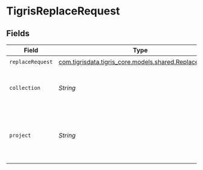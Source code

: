 # TigrisReplaceRequest


## Fields

| Field                                                                                            | Type                                                                                             | Required                                                                                         | Description                                                                                      |
| ------------------------------------------------------------------------------------------------ | ------------------------------------------------------------------------------------------------ | ------------------------------------------------------------------------------------------------ | ------------------------------------------------------------------------------------------------ |
| `replaceRequest`                                                                                 | [com.tigrisdata.tigris_core.models.shared.ReplaceRequest](../../models/shared/ReplaceRequest.md) | :heavy_check_mark:                                                                               | N/A                                                                                              |
| `collection`                                                                                     | *String*                                                                                         | :heavy_check_mark:                                                                               | Collection name where to replace documents.                                                      |
| `project`                                                                                        | *String*                                                                                         | :heavy_check_mark:                                                                               | Project name whose db is under target to replace documents.                                      |